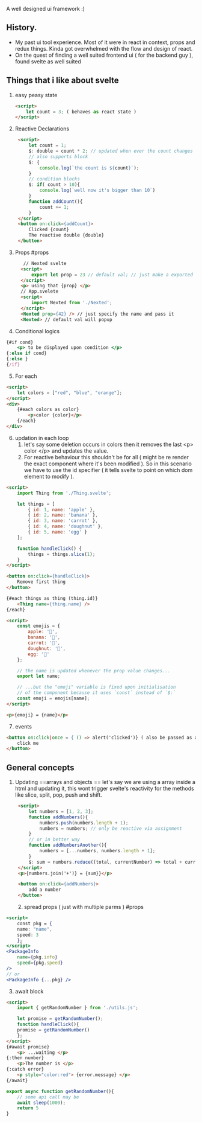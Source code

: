 A well designed ui framework :)

## History.
- My past ui tool experience. Most of it were in react in context, props and redux things. Kinda got overwhelmed with the flow and design of react.
- On the quest of finding a well suited frontend ui ( for the backend guy ), found svelte as well suited


## Things that i like about svelte
1. easy peasy state
   ```html
   <script>
	   let count = 3; ( behaves as react state )
   </script>
   ```
2. Reactive Declarations
   ```html
	<script>
		let count = 1;
		$: double = count * 2; // updated when ever the count changes
		// also supports block 
		$: {
			console.log(`the count is ${count}`);
		}
		// condition blocks
		$: if( count > 10){
			console.log(`well now it's bigger than 10`)
		}
		function addCount(){
			count += 1;
		}
	</script>
	<button on:click={addCount}>
		Clicked {count}
		The reactive double {double}
	</button>
   ```
3. Props #props
      ```html 
	     // Nexted svelte
	    <script>
			export let prop = 23 // default val; // just make a exported variable
	    </script>
		<p> using that {prop} </p>
		// App.svelete
	    <script>
			import Nexted from './Nexted';
	    </script>
		<Nexted prop={42} /> // just specify the name and pass it
		<Nexted> // default val will popup
      ```
4. Conditional logics
```jsx
{#if cond}
	<p> to be displayed upon condition </p>
{:else if cond}
{:else }
{/if} 
```
5. For each
```html
<script>
	let colors = ["red", "blue", "orange"];
</script>
<div>
	{#each colors as color}
		<p>color {color}</p>
	{/each}
</div>
```
6. updation in each loop
	1. let's say some deletion occurs in colors then it removes the last <p\> color </p\> and updates the value.
	2. For reactive behaviour this shouldn't be for all ( might be re render the exact component where it's been modified ). So in this scenario we have to use the id specifier ( it tells svelte to point on which dom element  to modify ).
```html
<script>
	import Thing from './Thing.svelte';

	let things = [
		{ id: 1, name: 'apple' },
		{ id: 2, name: 'banana' },
		{ id: 3, name: 'carrot' },
		{ id: 4, name: 'doughnut' },
		{ id: 5, name: 'egg' }
	];

	function handleClick() {
		things = things.slice(1);
	}
</script>

<button on:click={handleClick}>
	Remove first thing
</button>

{#each things as thing (thing.id)}
	<Thing name={thing.name} />
{/each}
```
```html
<script>
	const emojis = {
		apple: '🍎',
		banana: '🍌',
		carrot: '🥕',
		doughnut: '🍩',
		egg: '🥚'
	};

	// the name is updated whenever the prop value changes...
	export let name;

	// ...but the "emoji" variable is fixed upon initialisation
	// of the component because it uses `const` instead of `$:`
	const emoji = emojis[name];
</script>

<p>{emoji} = {name}</p>
```
 7. events
```html
<button on:click|once = { () => alert('clicked')} ( also be passed as array func (inline))
	click me
</button> 
```



## General concepts
1. Updating ==arrays and objects ==
   let's say we are using a array inside a html and updating it, this wont trigger svelte's reactivity for the methods like slice, split, pop, push and shift.
   ```html
	<script>
		let numbers = [1, 2, 3];
		function addNumbers(){
			numbers.push(numbers.length + 1);
			numbers = numbers; // only be reactive via assignment
		}
		// or in better way 
		function addNumbersAnother(){
			numbers = [...numbers, numbers.length + 1];
		}
		$: sum = numbers.reduce((total, currentNumber) => total + currentNumber, 0);
	</script>
	<p>{numbers.join('+')} = {sum}}</p>

	<button on:click={addNumbers}>
		add a number
	</button>
   ```
   2. spread props ( just with multiple parms ) #props
```jsx
<script>
	const pkg = {
	name: "name",
	speed: 3
	};
</script>
<PackageInfo 
	name={pkg.info}
	speed={pkg.speed}
/>
// or 
<PackageInfo {...pkg} />
```
3. await block
```html
<script>
	import { getRandomNumber } from './utils.js';

	let promise = getRandomNumber();
	function handleClick(){
	promise = getRandomNumber()
	};
</script>
{#await promise}
	<p> ...waiting </p>
{:then number}
	<p>The number is </p>
{:catch error}
	<p style="color:red"> {error.message} </p>
{/await}
```
```js // util.js
export async function getRandomNumber(){
	// some api call may be
	await sleep(1000);
	return 5
}
```